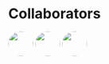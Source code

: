 # Collaborators

<a href="https://github.com/hanyaseorangpelajar" target="_blank"><img style="border-radius: 50%;" src="https://github.com/hanyaseorangpelajar.png" width="50" height="50" /></a>
<a href="https://github.com/mdzahwan21" target="_blank"><img style="border-radius: 50%;" src="https://github.com/mdzahwan21.png" width="50" height="50" /></a>
<a href="https://github.com/haikalass" target="_blank"><img style="border-radius: 50%;" src="https://github.com/haikalass.png" width="50" height="50" /></a>
